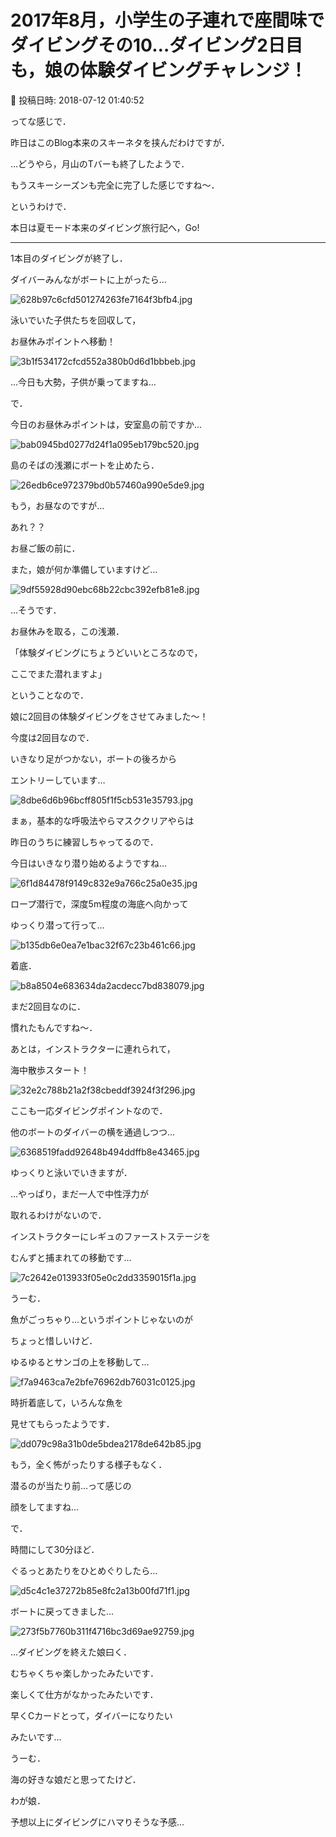 # 2017年8月，小学生の子連れで座間味でダイビングその10…ダイビング2日目も，娘の体験ダイビングチャレンジ！

📅 投稿日時: 2018-07-12 01:40:52

ってな感じで．


昨日はこのBlog本来のスキーネタを挟んだわけですが．


…どうやら，月山のTバーも終了したようで．


もうスキーシーズンも完全に完了した感じですね～．





というわけで．


本日は夏モード本来のダイビング旅行記へ，Go!





---


1本目のダイビングが終了し．


ダイバーみんながボートに上がったら…




![628b97c6cfd501274263fe7164f3bfb4.jpg](images/628b97c6cfd501274263fe7164f3bfb4.jpg)







泳いでいた子供たちを回収して，


お昼休みポイントへ移動！




![3b1f534172cfcd552a380b0d6d1bbbeb.jpg](images/3b1f534172cfcd552a380b0d6d1bbbeb.jpg)




…今日も大勢，子供が乗ってますね…





で．


今日のお昼休みポイントは，安室島の前ですか…




![bab0945bd0277d24f1a095eb179bc520.jpg](images/bab0945bd0277d24f1a095eb179bc520.jpg)




島のそばの浅瀬にボートを止めたら．




![26edb6ce972379bd0b57460a990e5de9.jpg](images/26edb6ce972379bd0b57460a990e5de9.jpg)




もう，お昼なのですが…





あれ？？


お昼ご飯の前に．


また，娘が何か準備していますけど…




![9df55928d90ebc68b22cbc392efb81e8.jpg](images/9df55928d90ebc68b22cbc392efb81e8.jpg)




…そうです．


お昼休みを取る，この浅瀬．


「体験ダイビングにちょうどいいところなので，


ここでまた潜れますよ」


ということなので．


娘に2回目の体験ダイビングをさせてみました～！





今度は2回目なので．


いきなり足がつかない，ボートの後ろから


エントリーしています…




![8dbe6d6b96bcff805f1f5cb531e35793.jpg](images/8dbe6d6b96bcff805f1f5cb531e35793.jpg)







まぁ，基本的な呼吸法やらマスククリアやらは


昨日のうちに練習しちゃってるので．


今日はいきなり潜り始めるようですね…




![6f1d84478f9149c832e9a766c25a0e35.jpg](images/6f1d84478f9149c832e9a766c25a0e35.jpg)







ロープ潜行で，深度5m程度の海底へ向かって


ゆっくり潜って行って…




![b135db6e0ea7e1bac32f67c23b461c66.jpg](images/b135db6e0ea7e1bac32f67c23b461c66.jpg)




着底．




![b8a8504e683634da2acdecc7bd838079.jpg](images/b8a8504e683634da2acdecc7bd838079.jpg)




まだ2回目なのに．


慣れたもんですね～．





あとは，インストラクターに連れられて，


海中散歩スタート！




![32e2c788b21a2f38cbeddf3924f3f296.jpg](images/32e2c788b21a2f38cbeddf3924f3f296.jpg)







ここも一応ダイビングポイントなので．


他のボートのダイバーの横を通過しつつ…




![6368519fadd92648b494ddffb8e43465.jpg](images/6368519fadd92648b494ddffb8e43465.jpg)







ゆっくりと泳いでいきますが．


…やっぱり，まだ一人で中性浮力が


取れるわけがないので．


インストラクターにレギュのファーストステージを


むんずと捕まれての移動です…




![7c2642e013933f05e0c2dd3359015f1a.jpg](images/7c2642e013933f05e0c2dd3359015f1a.jpg)







うーむ．


魚がごっちゃり…というポイントじゃないのが


ちょっと惜しいけど．


ゆるゆるとサンゴの上を移動して…




![f7a9463ca7e2bfe76962db76031c0125.jpg](images/f7a9463ca7e2bfe76962db76031c0125.jpg)







時折着底して，いろんな魚を


見せてもらったようです．




![dd079c98a31b0de5bdea2178de642b85.jpg](images/dd079c98a31b0de5bdea2178de642b85.jpg)




もう，全く怖がったりする様子もなく．


潜るのが当たり前…って感じの


顔をしてますね…





で．


時間にして30分ほど．


ぐるっとあたりをひとめぐりしたら…




![d5c4c1e37272b85e8fc2a13b00fd71f1.jpg](images/d5c4c1e37272b85e8fc2a13b00fd71f1.jpg)




ボートに戻ってきました…




![273f5b7760b311f4716bc3d69ae92759.jpg](images/273f5b7760b311f4716bc3d69ae92759.jpg)




…ダイビングを終えた娘曰く．


むちゃくちゃ楽しかったみたいです．


楽しくて仕方がなかったみたいです．


早くCカードとって，ダイバーになりたい


みたいです…





うーむ．


海の好きな娘だと思ってたけど．


わが娘．


予想以上にダイビングにハマりそうな予感…
